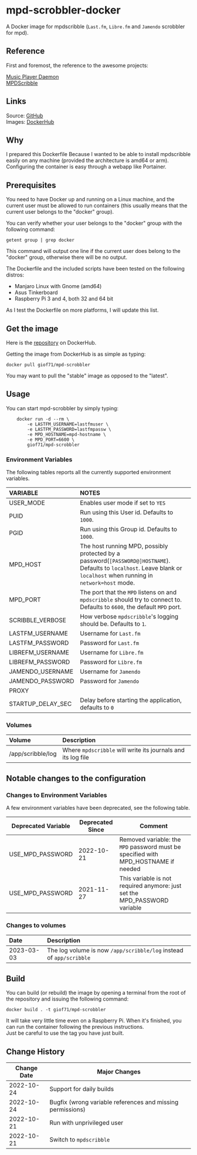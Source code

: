 # mpd-scrobbler-docker

A Docker image for mpdscribble (`Last.fm`, `Libre.fm` and `Jamendo` scrobbler for mpd).

## Reference

First and foremost, the reference to the awesome projects:

[Music Player Daemon](https://www.musicpd.org/)  
[MPDScribble](https://www.musicpd.org/clients/mpdscribble/)

## Links

Source: [GitHub](https://github.com/giof71/mpd-scrobbler-docker)  
Images: [DockerHub](https://hub.docker.com/r/giof71/mpd-scrobbler)

## Why

I prepared this Dockerfile Because I wanted to be able to install mpdscribble easily on any machine (provided the architecture is amd64 or arm). Configuring the container is easy through a webapp like Portainer.

## Prerequisites

You need to have Docker up and running on a Linux machine, and the current user must be allowed to run containers (this usually means that the current user belongs to the "docker" group).

You can verify whether your user belongs to the "docker" group with the following command:

`getent group | grep docker`

This command will output one line if the current user does belong to the "docker" group, otherwise there will be no output.

The Dockerfile and the included scripts have been tested on the following distros:

- Manjaro Linux with Gnome (amd64)
- Asus Tinkerboard
- Raspberry Pi 3 and 4, both 32 and 64 bit

As I test the Dockerfile on more platforms, I will update this list.

## Get the image

Here is the [repository](https://hub.docker.com/repository/docker/giof71/mpd-scrobbler) on DockerHub.

Getting the image from DockerHub is as simple as typing:

`docker pull giof71/mpd-scrobbler`

You may want to pull the "stable" image as opposed to the "latest".

## Usage

You can start mpd-scrobbler by simply typing:

```text
    docker run -d --rm \
        -e LASTFM_USERNAME=lastfmuser \
        -e LASTFM_PASSWORD=lastfmpassw \
        -e MPD_HOSTNAME=mpd-hostname \
        -e MPD_PORT=6600 \
        giof71/mpd-scrobbler
```

### Environment Variables

The following tables reports all the currently supported environment variables.

VARIABLE|NOTES
:---|:---
USER_MODE|Enables user mode if set to `YES`
PUID|Run using this User id. Defaults to `1000`.
PGID|Run using this Group id. Defaults to `1000`.
MPD_HOST|The host running MPD, possibly protected by a password(`[PASSWORD@]HOSTNAME`). Defaults to `localhost`. Leave blank or `localhost` when running in `network=host` mode.
MPD_PORT|The port that the `MPD` listens on and `mpdscribble` should try to connect to. Defaults to `6600`, the default `MPD` port.
SCRIBBLE_VERBOSE|How verbose `mpdscribble`'s logging should be. Defaults to `1`.
LASTFM_USERNAME|Username for `Last.fm`
LASTFM_PASSWORD|Password for `Last.fm`
LIBREFM_USERNAME|Username for `Libre.fm`
LIBREFM_PASSWORD|Password for `Libre.fm`
JAMENDO_USERNAME|Username for `Jamendo`
JAMENDO_PASSWORD|Password for `Jamendo`
PROXY||Proxy support for `mpdscribble`. Example value: `http://the.proxy.server:3128`
STARTUP_DELAY_SEC|Delay before starting the application, defaults to `0`

### Volumes

Volume|Description
:---|:---
/app/scribble/log|Where `mpdscribble` will write its journals and its log file

## Notable changes to the configuration

### Changes to Environment Variables

A few environment variables have been deprecated, see the following table.

Deprecated Variable|Deprecated Since|Comment
---|---|---
USE_MPD_PASSWORD|2022-10-21|Removed variable: the `MPD` password must be specified with MPD_HOSTNAME if needed
USE_MPD_PASSWORD|2021-11-27|This variable is not required anymore: just set the MPD_PASSWORD variable

### Changes to volumes

Date|Description
:---|:---
2023-03-03|The log volume is now `/app/scribble/log` instead of `app/scribble`

## Build

You can build (or rebuild) the image by opening a terminal from the root of the repository and issuing the following command:

`docker build . -t giof71/mpd-scrobbler`

It will take very little time even on a Raspberry Pi. When it's finished, you can run the container following the previous instructions.  
Just be careful to use the tag you have just built.

## Change History

Change Date|Major Changes
---|---
2022-10-24|Support for daily builds
2022-10-24|Bugfix (wrong variable references and missing permissions)
2022-10-21|Run with unprivileged user
2022-10-21|Switch to `mpdscribble`

